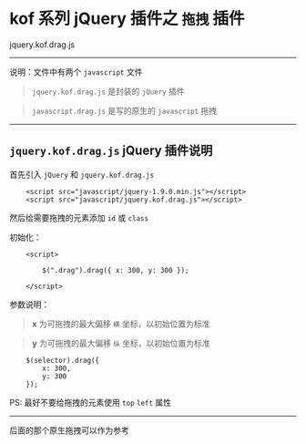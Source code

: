 # kof 系列 jQuery 插件之 `拖拽` 插件

jquery.kof.drag.js

---

说明：文件中有两个 `javascript` 文件

> `jquery.kof.drag.js` 是封装的 `jQuery` 插件  

> `javascript.drag.js` 是写的原生的 `javascript` 拖拽 

---

## `jquery.kof.drag.js` jQuery 插件说明

首先引入 `jQuery` 和 `jquery.kof.drag.js` 

```
    <script src="javascript/jquery-1.9.0.min.js"></script>
    <script src="javascript/jquery.kof.drag.js"></script>
```

然后给需要拖拽的元素添加 `id` 或 `class`

初始化：

```
    <script>

        $(".drag").drag({ x: 300, y: 300 });

    </script>
```

参数说明：

> **x** 为可拖拽的最大偏移 `横` 坐标，以初始位置为标准

> **y** 为可拖拽的最大偏移 `纵` 坐标，以初始位置为标准

```
    $(selector).drag({ 
        x: 300,
        y: 300
    });
```

PS: 最好不要给拖拽的元素使用 `top` `left` 属性

---

后面的那个原生拖拽可以作为参考
